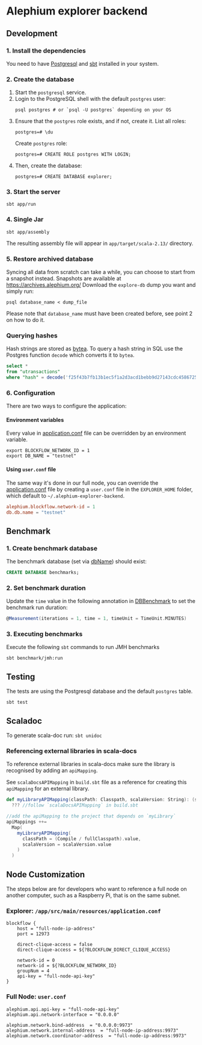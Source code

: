 # Alephium explorer backend

## Development

### 1. Install the dependencies

You need to have [Postgresql][postgresql] and [sbt][sbt] installed in your system.

### 2. Create the database

1. Start the `postgresql` service.
2. Login to the PostgreSQL shell with the default `postgres` user:
   ```shell
   psql postgres # or `psql -U postgres` depending on your OS
   ```
3. Ensure that the `postgres` role exists, and if not, create it.
   List all roles:
   ```shell
   postgres=# \du
   ```
   Create `postgres` role:
   ```shell
   postgres=# CREATE ROLE postgres WITH LOGIN;
   ```
4. Then, create the database:
   ```shell
   postgres=# CREATE DATABASE explorer;
   ```

### 3. Start the server

```shell
sbt app/run
```

### 4. Single Jar

```shell
sbt app/assembly
```

The resulting assembly file will appear in `app/target/scala-2.13/` directory.


### 5. Restore archived database

Syncing all data from scratch can take a while, you can choose to start from a snapshot instead.
Snapshots are available at https://archives.alephium.org/
Download the `explore-db` dump you want and simply run:

```shell
psql database_name < dump_file
```

Please note that `database_name` must have been created before, see point 2 on how to do it.

### Querying hashes

Hash strings are stored as [bytea][bytea]. To query a hash string in
SQL use the Postgres function `decode` which converts it to `bytea`.

```sql
select *
from "utransactions"
where "hash" = decode('f25f43b7fb13b1ec5f1a2d3acd1bebb9d27143cdc4586725162b9d88301b9bd7', 'hex');
```

### 6. Configuration

There are two ways to configure the application:

#### Environment variables

Every value in [application.conf](/app/src/main/resources/application.conf) file can be overridden by an environment variable.

```shell
export BLOCKFLOW_NETWORK_ID = 1
export DB_NAME = "testnet"
```

#### Using `user.conf` file

The same way it's done in our full node, you can override the [application.conf](/app/src/main/resources/application.conf) file by creating a `user.conf` file in the `EXPLORER_HOME` folder, which default to `~/.alephium-explorer-backend`.

```conf
alephium.blockflow.network-id = 1
db.db.name = "testnet"
```

## Benchmark

### 1. Create benchmark database

The benchmark database (set
via [dbName](/benchmark/src/main/scala/org/alephium/explorer/benchmark/db/BenchmarkSettings.scala)) should exist:

```sql
CREATE DATABASE benchmarks;
```

### 2. Set benchmark duration

Update the `time` value in the following annotation
in [DBBenchmark](/benchmark/src/main/scala/org/alephium/explorer/benchmark/db/DBBenchmark.scala) to set the benchmark
run duration:

```scala
@Measurement(iterations = 1, time = 1, timeUnit = TimeUnit.MINUTES)
```

### 3. Executing benchmarks

Execute the following `sbt` commands to run JMH benchmarks

```
sbt benchmark/jmh:run
```

## Testing

The tests are using the Postgresql database and the default `postgres` table.

```shell
sbt test
```

[postgresql]: https://www.postgresql.org/
[sbt]: https://www.scala-sbt.org/
[bytea]: https://www.postgresql.org/docs/9.0/datatype-binary.html

## Scaladoc

To generate scala-doc run: `sbt unidoc`

### Referencing external libraries in scala-docs

To reference external libraries in scala-docs make sure the library is recognised by adding an `apiMapping`.

See `scalaDocsAPIMapping` in `build.sbt` file as a reference for creating this `apiMapping` for an external library.

```scala
def myLibraryAPIMapping(classPath: Classpath, scalaVersion: String): (sbt.File, sbt.URL) =
  ??? //follow `scalaDocsAPIMapping` in build.sbt

//add the apiMapping to the project that depends on `myLibrary`
apiMappings ++=
  Map(
    myLibraryAPIMapping(
      classPath = (Compile / fullClasspath).value,
      scalaVersion = scalaVersion.value
    )
  )
```

## Node Customization

The steps below are for developers who want to reference a full node on another computer, such as a Raspberry Pi, that is on the same subnet.

### Explorer: `/app/src/main/resources/application.conf`

```shell
blockflow {
    host = "full-node-ip-address"
    port = 12973

    direct-clique-access = false
    direct-clique-access = ${?BLOCKFLOW_DIRECT_CLIQUE_ACCESS}

    network-id = 0
    network-id = ${?BLOCKFLOW_NETWORK_ID}
    groupNum = 4
    api-key = "full-node-api-key"
}
```

### Full Node: `user.conf`

```shell
alephium.api.api-key = "full-node-api-key"
alephium.api.network-interface = "0.0.0.0"

alephium.network.bind-address  = "0.0.0.0:9973"
alephium.network.internal-address  = "full-node-ip-address:9973"
alephium.network.coordinator-address  = "full-node-ip-address:9973"
```



